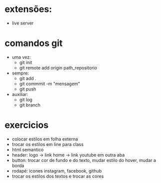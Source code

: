 # extensões:
* live server

# comandos git
* uma vez:
    * git init
    * git remote add origin path_repositorio
* sempre:
    * git add .
    * git commmit -m "mensagem"
    * git push
* auxiliar:
    * git log
    * git branch

# exercicios
* colocar estilos em folha externa
* trocar os estilos em line para class
* html semantico
* header: logo -> link home -> link youtube em outra aba
* button: trocar cor de fundo e do texto, mudar estilo do hover, mudar a borda
* rodapé: icones instagram, facebook, github
* trocar os estilos dos textos e trocar as cores